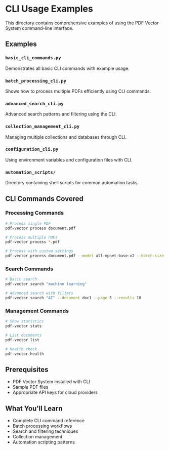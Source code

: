 # CLI Usage Examples

This directory contains comprehensive examples of using the PDF Vector System command-line interface.

## Examples

### `basic_cli_commands.py`

Demonstrates all basic CLI commands with example usage.

### `batch_processing_cli.py`

Shows how to process multiple PDFs efficiently using CLI commands.

### `advanced_search_cli.py`

Advanced search patterns and filtering using the CLI.

### `collection_management_cli.py`

Managing multiple collections and databases through CLI.

### `configuration_cli.py`

Using environment variables and configuration files with CLI.

### `automation_scripts/`

Directory containing shell scripts for common automation tasks.

## CLI Commands Covered

### Processing Commands

```bash
# Process single PDF
pdf-vector process document.pdf

# Process multiple PDFs
pdf-vector process *.pdf

# Process with custom settings
pdf-vector process document.pdf --model all-mpnet-base-v2 --batch-size 32
```

### Search Commands

```bash
# Basic search
pdf-vector search "machine learning"

# Advanced search with filters
pdf-vector search "AI" --document doc1 --page 5 --results 10
```

### Management Commands

```bash
# Show statistics
pdf-vector stats

# List documents
pdf-vector list

# Health check
pdf-vector health
```

## Prerequisites

- PDF Vector System installed with CLI
- Sample PDF files
- Appropriate API keys for cloud providers

## What You'll Learn

- Complete CLI command reference
- Batch processing workflows
- Search and filtering techniques
- Collection management
- Automation scripting patterns
